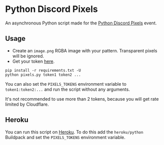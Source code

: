 # Python Discord Pixels

An asynchronous Python script made for the [Python Discord Pixels](https://pixels.pythondiscord.com/) event.

## Usage

- Create an `image.png` RGBA image with your pattern. Transparent pixels will be ignored.
- Get your token [here](https://pixels.pythondiscord.com/authorize).

```shell
pip install -r requirements.txt -U
python pixels.py token1 token2 ...
```

You can also set the `PIXELS_TOKENS` environment variable to `token1:token2:...` and run the script without any arguments.

It's not recommended to use more than 2 tokens, because you will get rate limited by Cloudflare.

## Heroku

You can run this script on [Heroku](https://heroku.com/). To do this add the `heroku/python` Buildpack and set the `PIXELS_TOKENS` environment variable.